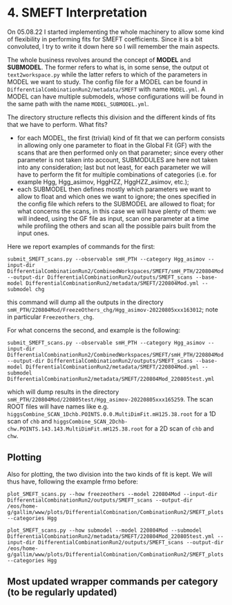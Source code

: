 # 4. SMEFT Interpretation

On 05.08.22 I started implementing the whole machinery to allow some kind of flexibility in performing fits for SMEFT coefficients. Since it is a bit convoluted, I try to write it down here so I will remember the main aspects.

The whole business revolves around the concept of **MODEL** and **SUBMODEL**. The former refers to what is, in some sense, the output ot ```text2workspace.py``` while the latter refers to which of the parameters in MODEL we want to study. The config file for a MODEL can be found in ```DifferentialCombinationRun2/metadata/SMEFT``` with name ```MODEL.yml```. A MODEL can have multiple submodels, whose configurations will be found in the same path with the name ```MODEL_SUBMODEL.yml```.

The directory structure reflects this division and the different kinds of fits that we have to perform. What fits?

- for each MODEL, the first (trivial) kind of fit that we can perform consists in allowing only one parameter to float in the Global Fit (GF) with the scans that are then performed only on that parameter; since every other parameter is not taken into account, SUBMODULES are here not taken into any consideration; last but not least, for each parameter we will have to perform the fit for multiple combinations of categories (i.e. for example Hgg, Hgg_asimov, HggHZZ, HggHZZ_asimov, etc.);
- each SUBMODEL then defines mostly which parameters we want to allow to float and which ones we want to ignore; the ones specified in the config file which refers to the SUBMODEL are allowed to float; for what concerns the scans, in this case we will have plenty of them: we will indeed, using the GF file as input, scan one parameter at a time while profiling the others and scan all the possible pairs built from the input ones.

Here we report examples of commands for the first:

```
submit_SMEFT_scans.py --observable smH_PTH --category Hgg_asimov --input-dir DifferentialCombinationRun2/CombinedWorkspaces/SMEFT/smH_PTH/220804Mod --output-dir DifferentialCombinationRun2/outputs/SMEFT_scans --base-model DifferentialCombinationRun2/metadata/SMEFT/220804Mod.yml --submodel chg
```

this command will dump all the outputs in the directory ```smH_PTH/220804Mod/FreezeOthers_chg/Hgg_asimov-20220805xxx163012```; note in particular ```Freezeothers_chg```.

For what concerns the second, and example is the following:

```
submit_SMEFT_scans.py --observable smH_PTH --category Hgg_asimov --input-dir DifferentialCombinationRun2/CombinedWorkspaces/SMEFT/smH_PTH/220804Mod --output-dir DifferentialCombinationRun2/outputs/SMEFT_scans --base-model DifferentialCombinationRun2/metadata/SMEFT/220804Mod.yml --submodel DifferentialCombinationRun2/metadata/SMEFT/220804Mod_220805test.yml
```

which will dump results in the directory ```smH_PTH/220804Mod/220805test/Hgg_asimov-20220805xxx165259```. The scan ROOT files will have names like e.g. ```higgsCombine_SCAN_1Dchb.POINTS.0.0.MultiDimFit.mH125.38.root``` for a 1D scan of ```chb``` and ```higgsCombine_SCAN_2Dchb-chw.POINTS.143.143.MultiDimFit.mH125.38.root``` for a 2D scan of ```chb``` and ```chw```. 

## Plotting

Also for plotting, the two division into the two kinds of fit is kept. We will thus have, following the example frmo before:
```
plot_SMEFT_scans.py --how freezeothers --model 220804Mod --input-dir DifferentialCombinationRun2/outputs/SMEFT_scans --output-dir /eos/home-g/gallim/www/plots/DifferentialCombination/CombinationRun2/SMEFT_plots --categories Hgg

plot_SMEFT_scans.py --how submodel --model 220804Mod --submodel DifferentialCombinationRun2/metadata/SMEFT/220804Mod_220805test.yml --input-dir DifferentialCombinationRun2/outputs/SMEFT_scans --output-dir /eos/home-g/gallim/www/plots/DifferentialCombination/CombinationRun2/SMEFT_plots --categories Hgg
```




## Most updated wrapper commands per category (to be regularly updated)
